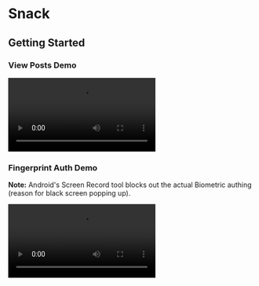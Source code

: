 # Snack

## Getting Started

### View Posts Demo

![Alt text](/readme_assets/view_posts_demo.mp4?raw=true "View Post Demo")

### Fingerprint Auth Demo
**Note:** Android's Screen Record tool blocks out the actual Biometric authing (reason for black screen popping up).

![Alt text](/readme_assets/biometric_auth_demo.mp4?raw=true "View Post Demo")
